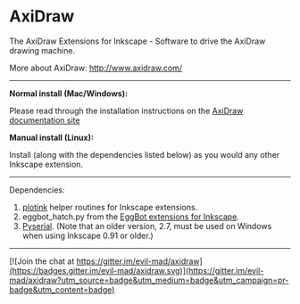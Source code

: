 # AxiDraw

The AxiDraw Extensions for Inkscape - Software to drive the AxiDraw drawing machine.

More about AxiDraw:  http://www.axidraw.com/

---------


**Normal install (Mac/Windows):**

Please read through the installation instructions on the [AxiDraw documentation site](http://wiki.evilmadscientist.com/Axidraw_Software_Installation)

**Manual install (Linux):**

Install (along with the dependencies listed below) as you would any other Inkscape extension.


---------
Dependencies:

1. [plotink](https://github.com/evil-mad/plotink) helper routines for Inkscape extensions.
2. eggbot_hatch.py from the [EggBot extensions for Inkscape](https://github.com/evil-mad/EggBot/).
3. [Pyserial](https://pypi.python.org/pypi/pyserial). (Note that an older version, 2.7, must be used on Windows when using Inkscape 0.91 or older.)


---------

[![Join the chat at https://gitter.im/evil-mad/axidraw](https://badges.gitter.im/evil-mad/axidraw.svg)](https://gitter.im/evil-mad/axidraw?utm_source=badge&utm_medium=badge&utm_campaign=pr-badge&utm_content=badge)
 